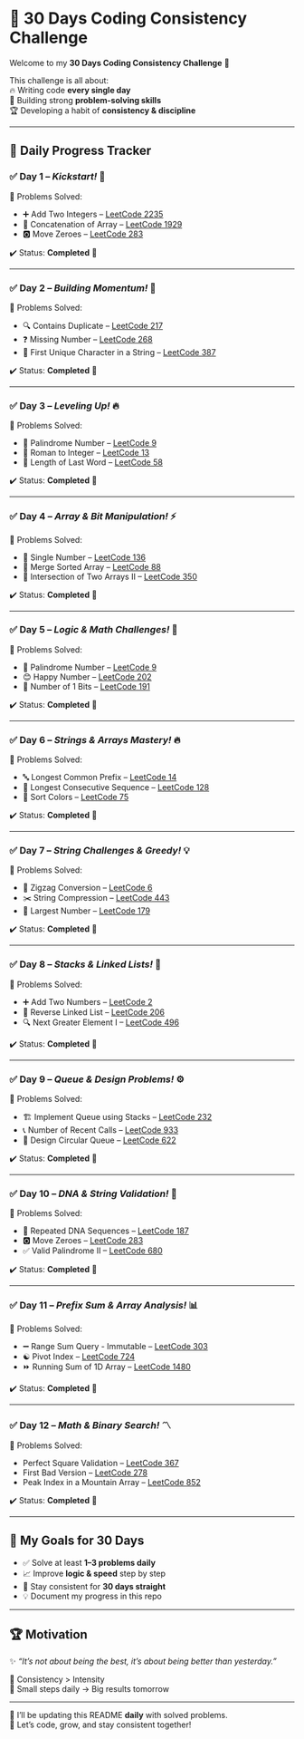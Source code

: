 # 🚀 30 Days Coding Consistency Challenge  

Welcome to my **30 Days Coding Consistency Challenge** 🎯  

This challenge is all about:  
🔥 Writing code **every single day**  
🧠 Building strong **problem-solving skills**  
🏆 Developing a habit of **consistency & discipline**  

---

## 📅 Daily Progress Tracker  

### ✅ Day 1 – *Kickstart!* 💪  
🔹 Problems Solved:  
- ➕ Add Two Integers – [LeetCode 2235](https://leetcode.com/problems/add-two-integers/description/)  
- 🔁 Concatenation of Array – [LeetCode 1929](https://leetcode.com/problems/concatenation-of-array/description/)  
- 🅾️ Move Zeroes – [LeetCode 283](https://leetcode.com/problems/move-zeroes/description/)  

✔️ Status: **Completed** 🎉  

---

### ✅ Day 2 – *Building Momentum!* 🚀  
🔹 Problems Solved:  
- 🔍 Contains Duplicate – [LeetCode 217](https://leetcode.com/problems/contains-duplicate/description/)  
- ❓ Missing Number – [LeetCode 268](https://leetcode.com/problems/missing-number/description/)  
- 🔑 First Unique Character in a String – [LeetCode 387](https://leetcode.com/problems/first-unique-character-in-a-string/description/)  

✔️ Status: **Completed** 🎉  

---

### ✅ Day 3 – *Leveling Up!* 🔥  
🔹 Problems Solved:  
- 🔄 Palindrome Number – [LeetCode 9](https://leetcode.com/problems/palindrome-number/)  
- 🔢 Roman to Integer – [LeetCode 13](https://leetcode.com/problems/roman-to-integer/)  
- 📝 Length of Last Word – [LeetCode 58](https://leetcode.com/problems/length-of-last-word/)  

✔️ Status: **Completed** 🎉  

---

### ✅ Day 4 – *Array & Bit Manipulation!* ⚡  
🔹 Problems Solved:  
- 🔹 Single Number – [LeetCode 136](https://leetcode.com/problems/single-number/)  
- 🔹 Merge Sorted Array – [LeetCode 88](https://leetcode.com/problems/merge-sorted-array/)  
- 🔹 Intersection of Two Arrays II – [LeetCode 350](https://leetcode.com/problems/intersection-of-two-arrays-ii/)  

✔️ Status: **Completed** 🎉  

---

### ✅ Day 5 – *Logic & Math Challenges!* 🧠  
🔹 Problems Solved:  
- 🔄 Palindrome Number – [LeetCode 9](https://leetcode.com/problems/palindrome-number/)  
- 😊 Happy Number – [LeetCode 202](https://leetcode.com/problems/happy-number/description/)  
- 🔢 Number of 1 Bits – [LeetCode 191](https://leetcode.com/problems/number-of-1-bits/)  

✔️ Status: **Completed** 🎉  

---

### ✅ Day 6 – *Strings & Arrays Mastery!* 🔥  
🔹 Problems Solved:  
- 🔤 Longest Common Prefix – [LeetCode 14](https://leetcode.com/problems/longest-common-prefix/)  
- 🔗 Longest Consecutive Sequence – [LeetCode 128](https://leetcode.com/problems/longest-consecutive-sequence/description/)  
- 🎨 Sort Colors – [LeetCode 75](https://leetcode.com/problems/sort-colors/description/)  

✔️ Status: **Completed** 🎉  

---

### ✅ Day 7 – *String Challenges & Greedy!* 💡  
🔹 Problems Solved:  
- 🔀 Zigzag Conversion – [LeetCode 6](https://leetcode.com/problems/zigzag-conversion/)  
- ✂️ String Compression – [LeetCode 443](https://leetcode.com/problems/string-compression/description/)  
- 🔢 Largest Number – [LeetCode 179](https://leetcode.com/problems/largest-number/)  

✔️ Status: **Completed** 🎉  

---

### ✅ Day 8 – *Stacks & Linked Lists!* 🔗  
🔹 Problems Solved:  
- ➕ Add Two Numbers – [LeetCode 2](https://leetcode.com/problems/add-two-numbers/)  
- 🔁 Reverse Linked List – [LeetCode 206](https://leetcode.com/problems/reverse-linked-list/)  
- 🔍 Next Greater Element I – [LeetCode 496](https://leetcode.com/problems/next-greater-element-i/)  

✔️ Status: **Completed** 🎉  

---

### ✅ Day 9 – *Queue & Design Problems!* ⚙️  
🔹 Problems Solved:  
- 🏗️ Implement Queue using Stacks – [LeetCode 232](https://leetcode.com/problems/implement-queue-using-stacks/description/)  
- 📞 Number of Recent Calls – [LeetCode 933](https://leetcode.com/problems/number-of-recent-calls/)  
- 🔄 Design Circular Queue – [LeetCode 622](https://leetcode.com/problems/design-circular-queue/description/)  

✔️ Status: **Completed** 🎉  

---

### ✅ Day 10 – *DNA & String Validation!* 🧬  
🔹 Problems Solved:  
- 🔁 Repeated DNA Sequences – [LeetCode 187](https://leetcode.com/problems/repeated-dna-sequences/description/)  
- 🅾️ Move Zeroes – [LeetCode 283](https://leetcode.com/problems/move-zeroes/)  
- ✅ Valid Palindrome II – [LeetCode 680](https://leetcode.com/problems/valid-palindrome-ii/)  

✔️ Status: **Completed** 🎉  

---

### ✅ Day 11 – *Prefix Sum & Array Analysis!* 📊  
🔹 Problems Solved:  
- ➖ Range Sum Query - Immutable – [LeetCode 303](https://leetcode.com/problems/range-sum-query-immutable/)  
- ☯️ Pivot Index – [LeetCode 724](https://leetcode.com/problems/find-pivot-index/)  
- ⏩ Running Sum of 1D Array – [LeetCode 1480](https://leetcode.com/problems/running-sum-of-1d-array/)  

✔️ Status: **Completed** 🎉  

---

### ✅ Day 12 – *Math & Binary Search!*  〽️  
🔹 Problems Solved:  
-  Perfect Square Validation – [LeetCode 367](https://leetcode.com/problems/valid-perfect-square/)  
-  First Bad Version – [LeetCode 278](https://leetcode.com/problems/first-bad-version/description/)  
-  Peak Index in a Mountain Array – [LeetCode 852](https://leetcode.com/problems/peak-index-in-a-mountain-array/description/)  

✔️ Status: **Completed** 🎉  

---

## 🎯 My Goals for 30 Days  
- ✅ Solve at least **1–3 problems daily**  
- 📈 Improve **logic & speed** step by step  
- 🏹 Stay consistent for **30 days straight**  
- 💡 Document my progress in this repo  

---

## 🏆 Motivation  
✨ *“It’s not about being the best, it’s about being better than yesterday.”*  

💪 Consistency > Intensity  
🌟 Small steps daily → Big results tomorrow  

---

📌 I’ll be updating this README **daily** with solved problems.  
🚀 Let’s code, grow, and stay consistent together!  
